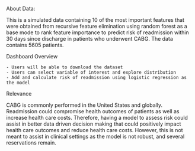  About Data:

This is a simulated data containing 10 of the most important features that were obtained from recursive feature elimination using random forest as a base mode to rank feature importance to predict risk of readmission within 30 days since discharge in patients who underwent CABG. The data contains 5605 patients. 
 

 Dashboard Overview 
 
    - Users will be able to download the dataset 
    - Users can select variable of interest and explore distribution
    - Add and calculate risk of readmission using logistic regression as the model 
    
Relevance

CABG is commonly performed in the United States and globally. Readmission could compromise health outcomes of patients as well as increase health care costs. Therefore, having a model to assess risk could assist in better data driven decision making that could positively impact health care outcomes and reduce health care costs. However, this is not meant to assist in clinical settings as the model is not robust, and several reservations remain.


    
  